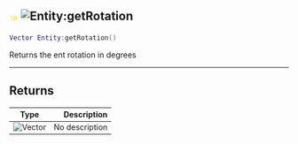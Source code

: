 ## ![shared](../../.gitbook/assets/shared.png) ![Entity](./readme/entity "mention"):getRotation

```lua
Vector Entity:getRotation()
```

Returns the ent rotation in degrees

------
## Returns

| Type   | Description |
| ------ | ----------: |
| ![Vector](./readme/vector "mention") | No description |

